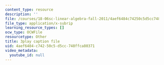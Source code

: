 ```yaml
---
content_type: resource
description: ''
file: /courses/18-06sc-linear-algebra-fall-2011/4aef6484c74250c5d5cc748ffca80371_0h43aV4aH7I.srt
file_type: application/x-subrip
learning_resource_types: []
ocw_type: OCWFile
resourcetype: Other
title: 3play caption file
uid: 4aef6484-c742-50c5-d5cc-748ffca80371
video_metadata:
  youtube_id: null
---
```

